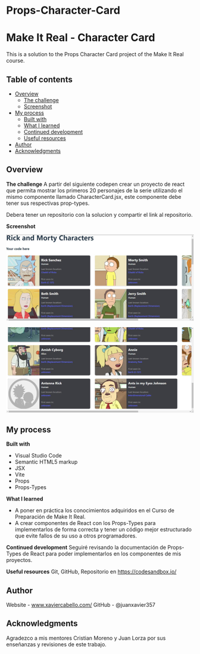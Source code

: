 # Props-Character-Card
# Make It Real - Character Card
This is a solution to the Props Character Card project of the Make It Real course.

## Table of contents
- [Overview](#overview)
  - [The challenge](#the-challenge)
  - [Screenshot](#screenshot)
- [My process](#my-process)
  - [Built with](#built-with)
  - [What I learned](#what-i-learned)
  - [Continued development](#continued-development)
  - [Useful resources](#useful-resources)
- [Author](#author)
- [Acknowledgments](#acknowledgments)

## Overview

**The challenge**
  A partir del siguiente codepen crear un proyecto de react que permita mostrar los primeros 20 personajes de la serie 
  utilizando el mismo componente llamado CharacterCard.jsx, este componente debe tener sus respectivas prop-types.
  
  Debera tener un repositorio con la solucion y compartir el link al repositorio.

**Screenshot**

  ![Props-Character-Card1](https://github.com/juanxavier357/Props-Character-Card/blob/master/images/Props-Character-Card1.JPG)
  
  ![Props-Character-Card2](https://github.com/juanxavier357/Props-Character-Card/blob/master/images/Props-Character-Card2.JPG)
  
## My process

**Built with**
* Visual Studio Code
* Semantic HTML5 markup
* JSX
* Vite
* Props
* Props-Types

**What I learned**
* A poner en práctica los conocimientos adquiridos en el Curso de Preparación de Make It Real.
* A crear componentes de React con los Props-Types para implementarlos de forma correcta y
  tener un código mejor estructurado que evite fallos de su uso a otros programadores.

**Continued development**
  Seguiré revisando la documentación de Props-Types de React para poder implementarlos en los componentes de mis proyectos.

**Useful resources**
  Git, GitHub, Repositorio en https://codesandbox.io/

## Author
  Website - www.xaviercabello.com/
  GitHub - @juanxavier357

## Acknowledgments
  Agradezco a mis mentores Cristian Moreno y Juan Lorza por sus enseñanzas y revisiones de este trabajo.

